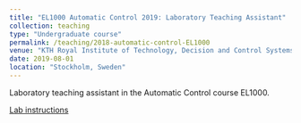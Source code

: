 ```yaml
---
title: "EL1000 Automatic Control 2019: Laboratory Teaching Assistant"
collection: teaching
type: "Undergraduate course"
permalink: /teaching/2018-automatic-control-EL1000
venue: "KTH Royal Institute of Technology, Decision and Control Systems"
date: 2019-08-01
location: "Stockholm, Sweden"
---
```


Laboratory teaching assistant in the Automatic Control course EL1000.

[Lab instructions](site.teaching_material.EL1000-Lab1-instructions)
